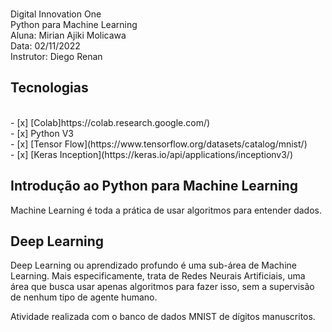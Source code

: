 <p>
<br>  Digital Innovation One 
<br>  Python para Machine Learning
<br>  Aluna: Mirian Ajiki Molicawa
<br>  Data: 02/11/2022 
<br>  Instrutor:  Diego Renan
<p>

<h2> Tecnologias </h2>
<br> - [x] [Colab]https://colab.research.google.com/)
<br> - [x] Python V3 
<br> - [x] [Tensor Flow](https://www.tensorflow.org/datasets/catalog/mnist/)
<br> - [x] [Keras Inception](https://keras.io/api/applications/inceptionv3/)


<h2>Introdução ao Python para Machine Learning</h2>
Machine Learning é toda a prática de usar algoritmos para entender dados.


<h2>Deep Learning</h2>
Deep Learning ou aprendizado profundo é uma sub-área de Machine Learning. Mais especificamente, trata de Redes Neurais Artificiais, uma área que busca usar apenas algoritmos para fazer isso, sem a supervisão de nenhum tipo de agente humano.

Atividade realizada com o banco de dados MNIST de dígitos manuscritos.